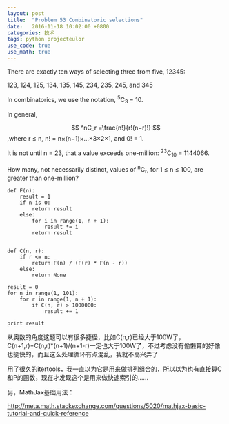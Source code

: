 ```yaml
---
layout: post
title:  "Problem 53 Combinatoric selections"
date:   2016-11-18 10:02:00 +0800
categories: 技术
tags: python projecteulor
use_code: true
use_math: true
---
```

There are exactly ten ways of selecting three from five, 12345:

123, 124, 125, 134, 135, 145, 234, 235, 245, and 345

In combinatorics, we use the notation, <sup>5</sup>C<sub>3</sub> = 10.

In general,

$$ ^nC_r =\frac{n!}{r!(n−r)!} $$
,where r ≤ n, n! = n×(n−1)×...×3×2×1, and 0! = 1.

It is not until n = 23, that a value exceeds one-million: <sup>23</sup>C<sub>10</sub> = 1144066.

How many, not necessarily distinct, values of  <sup>n</sup>C<sub>r</sub>, for 1 ≤ n ≤ 100, are greater than one-million?
<!--more-->
    def F(n):
        result = 1
        if n is 0:
            return result
        else:
            for i in range(1, n + 1):
                result *= i
            return result


    def C(n, r):
        if r <= n:
            return F(n) / (F(r) * F(n - r))
        else:
            return None

    result = 0
    for n in range(1, 101):
        for r in range(1, n + 1):
            if C(n, r) > 1000000:
                result += 1

    print result

从奥数的角度这题可以有很多捷径，比如C(n,r)已经大于100W了，C(n+1,r)=C(n,r)*(n+1)/(n+1-r)一定也大于100W了，不过考虑没有偷懒算的好像也挺快的，而且这么处理循环有点混乱，我就不高兴弄了

用了很久的itertools，我一直以为它是用来做排列组合的，所以以为也有直接算C和P的函数，现在才发现这个是用来做快速索引的……

另，MathJax基础用法：

http://meta.math.stackexchange.com/questions/5020/mathjax-basic-tutorial-and-quick-reference

